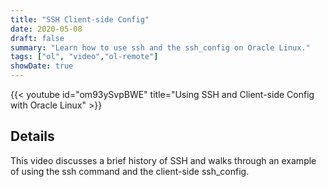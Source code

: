 ```yaml
---
title: "SSH Client-side Config"
date: 2020-05-08
draft: false
summary: "Learn how to use ssh and the ssh_config on Oracle Linux."
tags: ["ol", "video","ol-remote"]
showDate: true
---
```


{{< youtube id="om93ySvpBWE" title="Using SSH and Client-side Config with Oracle Linux" >}}

## Details

This video discusses a brief history of SSH and walks through an example of using the ssh command and the client-side ssh_config.
